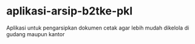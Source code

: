 # aplikasi-arsip-b2tke-pkl
Aplikasi untuk pengarsipkan dokumen cetak agar lebih mudah dikelola di gudang maupun kantor
